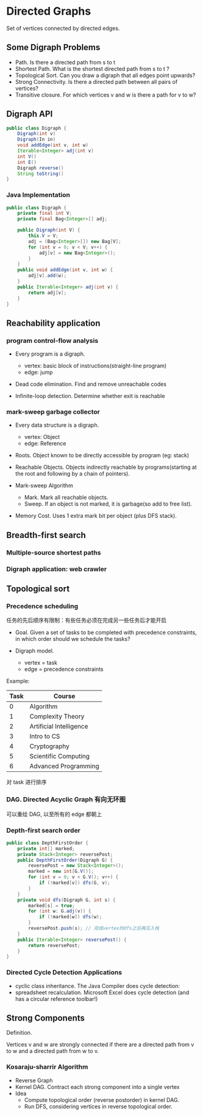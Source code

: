 # Directed Graphs

Set of vertices connected by directed edges.

## Some Digraph Problems

- Path. Is there a directed path from s to t
- Shortest Path. What is the shortest directed path from s to t ?
- Topological Sort. Can you draw a digraph that all edges point upwards?
- Strong Connectivity. Is there a directed path between all pairs of vertices?
- Transitive closure. For which vertices v and w is there a path for v to w?

## Digraph API
``` java
public class Digraph {
    Digraph(int v)
    Digraph(In in)
    void addEdge(int v, int w)
    Iterable<Integer> adj(int v)
    int V()
    int E()
    Digraph reverse()
    String toString()
}
```

### Java Implementation

``` java
public class Digraph {
    private final int V;
    private final Bag<Integer>[] adj;

    public Digraph(int V) {
        this.V = V;
        adj = (Bag<Integer>[]) new Bag[V];
        for (int v = 0; v < V; v++) {
            adj[v] = new Bag<Integer>();
        }
    }
    public void addEdge(int v, int w) {
        adj[v].add(w);
    }
    public Iterable<Integer> adj(int v) {
        return adj[v];
    }
}
```

## Reachability application

### program control-flow analysis

- Every program is a digraph.
    * vertex: basic block of instructions(straight-line program)
    * edge: jump

- Dead code elimination.
    Find and remove unreachable codes

- Infinite-loop detection.
    Determine whether exit is reachable

### mark-sweep garbage collector

- Every data structure is a digraph.
    * vertex: Object
    * edge: Reference

- Roots. Object known to be directly accessible by program (eg: stack)

- Reachable Objects.
    Objects indirectly reachable by programs(starting at the root and following by a chain of pointers).

- Mark-sweep Algorithm
    * Mark. Mark all reachable objects.
    * Sweep. If an object is not marked, it is garbage(so add to free list).

- Memory Cost.
    Uses 1 extra mark bit per object (plus DFS stack).

## Breadth-first search

### Multiple-source shortest paths

### Digraph application: web crawler

## Topological sort

### Precedence scheduling

任务的先后顺序有限制：有些任务必须在完成另一些任务后才能开启

- Goal. Given a set of tasks to be completed with precedence constraints, in which order should we schedule the tasks?

- Digraph model.
    * vertex = task
    * edge = precedence constraints

Example:

|Task | Course                  |
|-----|-------------------------|
|   0 | Algorithm               |
|   1 | Complexity Theory       |
|   2 | Artificial Intelligence |
|   3 | Intro to CS             |
|   4 | Cryptography            |
|   5 | Scientific Computing    |
|   6 | Advanced Programming    |

对 task 进行排序

### DAG. Directed Acyclic Graph 有向无环图

可以重绘 DAG, 以至所有的 edge 都朝上

### Depth-first search order
``` java
public class DepthFirstOrder {
    private int[] marked;
    private Stack<Integer> reversePost;
    public DepthFirstOrder(Digraph G) {
        reversePost = new Stack<Integer>();
        marked = new int[G.V()];
        for (int v = 0; v < G.V(); v++) {
            if (!marked[v]) dfs(G, v);
        }
    }
    private void dfs(Digraph G, int s) {
        marked[s] = true;
        for (int w: G.adj(v)) {
            if (!marked[w]) dfs(w);
        }
        reversePost.push(s); // 完成vertex的dfs之后再压入栈
    }
    public Iterable<Integer> reversePost() {
        return reversePost;
    }
}
```

### Directed Cycle Detection Applications

- cyclic class inheritance.
    The Java Compiler does cycle detection:
- spreadsheet recalculation.
    Microsoft Excel does cycle detection (and has a circular reference toolbar!)

## Strong Components

Definition.

Vertices v and w are strongly connected if there are a directed path from v to w and a directed path from w to v.

### Kosaraju-sharrir Algorithm

- Reverse Graph
- Kernel DAG. Contract each strong component into a single vertex
- Idea
    * Compute topological order (reverse postorder) in kernel DAG.
    * Run DFS, considering vertices in reverse topological order.
